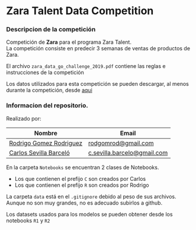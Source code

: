 # Zara Talent Data Competition

### Descripcion de la competición

Competición de __Zara__ para el programa Zara Talent.  
La competición consiste en predecir 3 semanas de ventas de productos de Zara.

El archivo `zara_data_go_challenge_2019.pdf` contiene las reglas e instrucciones de la competición

Los datos utilizados para esta competición se pueden descargar, al menos durante la competición, desde [aqui](https://www.zaratalent.com/downloads/zara_data_go_2019_initial_dataset_8vBnB9Z9WQqDrN6R.zip)



### Informacion del repositorio.

Realizado por:

| Nombre | Email |
| ---- | ---- |
| [Rodrigo Gomez Rodriguez](https://www.linkedin.com/in/rodrigo-gomez/)  | rodgomrod@gmail.com |
| [Carlos Sevilla Barceló](https://www.linkedin.com/in/carlos-sevilla-barceló/)  | c.sevilla.barcelo@gmail.com |

En la carpeta `Notebooks` se encuentran 2 clases de Notebooks. 
- Los que contienen el prefijo `C` son creados por Carlos
- Los que contienen el prefijo `R` son creados por Rodrigo

La carpeta `data` está en el `.gitignore` debido al peso de sus archivos. Aunque no son muy grandes, no es adecuado subirlos a github.

Los datasets usados para los modelos se pueden obtener desde los notebooks `R1` y `R2`